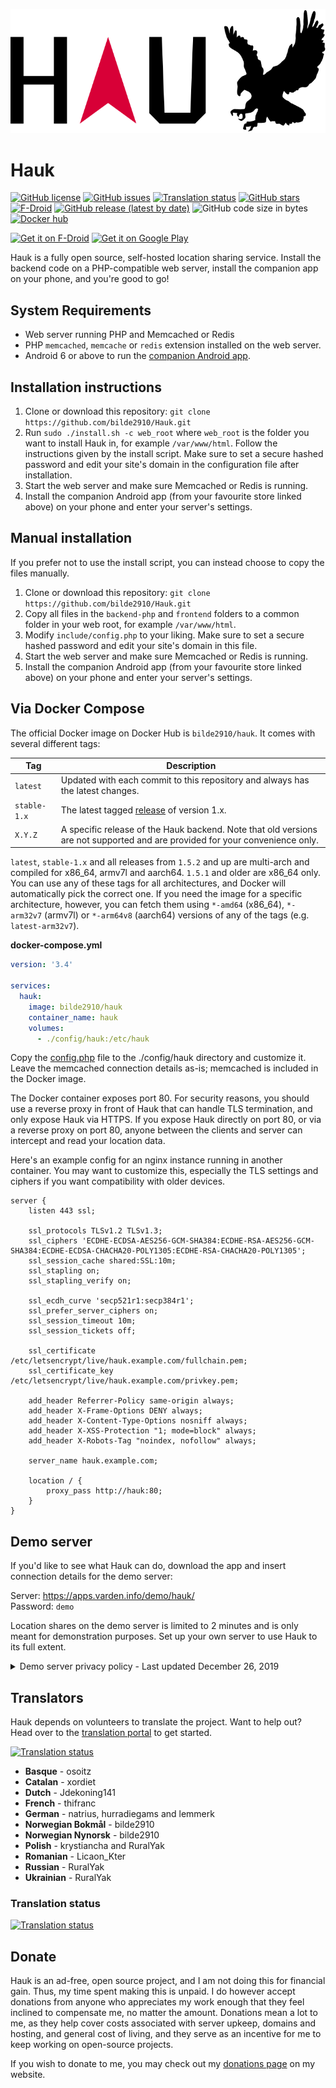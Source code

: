 ![Hauk](./frontend/assets/logo.svg "Hauk")

# Hauk

[![GitHub license](https://img.shields.io/github/license/bilde2910/Hauk)](https://github.com/bilde2910/Hauk/blob/master/LICENSE)
[![GitHub issues](https://img.shields.io/github/issues/bilde2910/Hauk)](https://github.com/bilde2910/Hauk/issues)
[![Translation status](https://traduki.varden.info/widgets/hauk/-/svg-badge.svg)](https://traduki.varden.info/engage/hauk/)
[![GitHub stars](https://img.shields.io/github/stars/bilde2910/Hauk)](https://github.com/bilde2910/Hauk/stargazers)
[![F-Droid](https://img.shields.io/f-droid/v/info.varden.hauk)](https://f-droid.org/packages/info.varden.hauk/)
[![GitHub release (latest by date)](https://img.shields.io/github/v/release/bilde2910/Hauk)](https://github.com/bilde2910/Hauk/releases)
![GitHub code size in bytes](https://img.shields.io/github/languages/code-size/bilde2910/Hauk)
[![Docker hub](https://img.shields.io/docker/pulls/bilde2910/hauk.svg)](https://hub.docker.com/r/bilde2910/hauk)

[<img src="https://fdroid.gitlab.io/artwork/badge/get-it-on.png"
    alt="Get it on F-Droid"
    height="80">](https://f-droid.org/packages/info.varden.hauk)
[<img src="https://play.google.com/intl/en_us/badges/static/images/badges/en_badge_web_generic.png"
    alt="Get it on Google Play"
    height="80">](https://play.google.com/store/apps/details?id=info.varden.hauk)

Hauk is a fully open source, self-hosted location sharing service. Install the
backend code on a PHP-compatible web server, install the companion app on your
phone, and you're good to go!

## System Requirements

- Web server running PHP and Memcached or Redis
- PHP `memcached`, `memcache` or `redis` extension installed on the web server.
- Android 6 or above to run the [companion Android app](https://f-droid.org/packages/info.varden.hauk/).

## Installation instructions

1. Clone or download this repository:  `git clone https://github.com/bilde2910/Hauk.git`
2. Run `sudo ./install.sh -c web_root` where `web_root` is the folder you want
   to install Hauk in, for example `/var/www/html`. Follow the instructions
   given by the install script. Make sure to set a secure hashed password and
   edit your site's domain in the configuration file after installation.
3. Start the web server and make sure Memcached or Redis is running.
4. Install the companion Android app (from your favourite store linked above)
   on your phone and enter your server's settings.

## Manual installation

If you prefer not to use the install script, you can instead choose to copy the
files manually.

1. Clone or download this repository: `git clone https://github.com/bilde2910/Hauk.git`
2. Copy all files in the `backend-php` and `frontend` folders to a common folder
   in your web root, for example `/var/www/html`.
3. Modify `include/config.php` to your liking. Make sure to set a secure hashed
   password and edit your site's domain in this file.
4. Start the web server and make sure Memcached or Redis is running.
5. Install the companion Android app (from your favourite store linked above)
   on your phone and enter your server's settings.

## Via Docker Compose

The official Docker image on Docker Hub is `bilde2910/hauk`. It comes with several different tags:

| Tag | Description |
| --- | ----------- |
| `latest` | Updated with each commit to this repository and always has the latest changes. |
| `stable-1.x` | The latest tagged [release](https://github.com/bilde2910/Hauk/releases) of version 1.x. |
| `X.Y.Z` | A specific release of the Hauk backend. Note that old versions are not supported and are provided for your convenience only. |

`latest`, `stable-1.x` and all releases from `1.5.2` and up are multi-arch and compiled for x86_64, armv7l and aarch64. `1.5.1` and older are x86_64 only. You can use any of these tags for all architectures, and Docker will automatically pick the correct one. If you need the image for a specific architecture, however, you can fetch them using `*-amd64` (x86_64), `*-arm32v7` (armv7l) or `*-arm64v8` (aarch64) versions of any of the tags (e.g. `latest-arm32v7`).

**docker-compose.yml**

```yaml
version: '3.4'

services:
  hauk:
    image: bilde2910/hauk
    container_name: hauk
    volumes:
      - ./config/hauk:/etc/hauk
```

Copy the [config.php](https://github.com/bilde2910/Hauk/blob/master/backend-php/include/config-sample.php) file to the ./config/hauk directory and customize it. Leave the memcached connection details as-is; memcached is included in the Docker image.

The Docker container exposes port 80. For security reasons, you should use a reverse proxy in front of Hauk that can handle TLS termination, and only expose Hauk via HTTPS. If you expose Hauk directly on port 80, or via a reverse proxy on port 80, anyone between the clients and server can intercept and read your location data.

Here's an example config for an nginx instance running in another container. You may want to customize this, especially the TLS settings and ciphers if you want compatibility with older devices.

```nginx
server {
    listen 443 ssl;

    ssl_protocols TLSv1.2 TLSv1.3;
    ssl_ciphers 'ECDHE-ECDSA-AES256-GCM-SHA384:ECDHE-RSA-AES256-GCM-SHA384:ECDHE-ECDSA-CHACHA20-POLY1305:ECDHE-RSA-CHACHA20-POLY1305';
    ssl_session_cache shared:SSL:10m;
    ssl_stapling on;
    ssl_stapling_verify on;

    ssl_ecdh_curve 'secp521r1:secp384r1';
    ssl_prefer_server_ciphers on;
    ssl_session_timeout 10m;
    ssl_session_tickets off;

    ssl_certificate /etc/letsencrypt/live/hauk.example.com/fullchain.pem;
    ssl_certificate_key /etc/letsencrypt/live/hauk.example.com/privkey.pem;

    add_header Referrer-Policy same-origin always;
    add_header X-Frame-Options DENY always;
    add_header X-Content-Type-Options nosniff always;
    add_header X-XSS-Protection "1; mode=block" always;
    add_header X-Robots-Tag "noindex, nofollow" always;

    server_name hauk.example.com;

    location / {
        proxy_pass http://hauk:80;
    }
}
```

## Demo server

If you'd like to see what Hauk can do, download the app and insert connection details for the demo server:

Server: https://apps.varden.info/demo/hauk/  
Password: `demo`

Location shares on the demo server is limited to 2 minutes and is only meant for demonstration purposes. Set up your own server to use Hauk to its full extent.

<details>
    <summary>Demo server privacy policy - Last updated December 26, 2019</summary>

**Last updated: December 26, 2019**

The demo server is limited by configuration to shares no longer than 2 minutes. This means that no matter what happens, the location data you send to the demo server will be deleted automatically after at most 2 minutes from session initiation. Location data is never logged to disk in any way and only stays in RAM for this time. After the session ends, the data is no longer available. It is a vanilla installation of Hauk from GitHub and the code has not been altered in any way.

The server currently uses CloudFlare for DDoS protection, hence CloudFlare can see the data in transit. You may refer to their privacy policy as well.

The HTTP daemon keeps a standard access log for 7 days. This log contains the link ID (which is useless after the 2 minute session expiration), full URLs, user agents, timestamps, and referring URL (if any). It also logs the IP addresses of the CloudFlare proxy server you connect through. It does *not* contain *your* IP address, only that of a CloudFlare data center somewhere. It's thus not possible to track individuals using it, and not possible to get any meaningful data from it. This log file is used for abuse prevention only.

The server itself is located in Norway and is thus covered under Norwegian privacy regulations.
</details>

## Translators

Hauk depends on volunteers to translate the project. Want to help out? Head over to the [translation portal](https://traduki.varden.info/engage/hauk/) to get started.

[![Translation status](https://traduki.varden.info/widgets/hauk/-/287x66-white.png)](https://traduki.varden.info/engage/hauk/)

- **Basque** - osoitz
- **Catalan** - xordiet
- **Dutch** - Jdekoning141
- **French** - thifranc
- **German** - natrius, hurradiegams and lemmerk
- **Norwegian Bokmål** - bilde2910
- **Norwegian Nynorsk** - bilde2910
- **Polish** - krystiancha and RuralYak
- **Romanian** - Licaon_Kter
- **Russian** - RuralYak
- **Ukrainian** - RuralYak

### Translation status

[![Translation status](https://traduki.varden.info/widgets/hauk/-/multi-red.svg)](https://traduki.varden.info/engage/hauk/)

## Donate

Hauk is an ad-free, open source project, and I am not doing this for financial gain. Thus, my time spent making this is unpaid. I do however accept donations from anyone who appreciates my work enough that they feel inclined to compensate me, no matter the amount. Donations mean a lot to me, as they help cover costs associated with server upkeep, domains and hosting, and general cost of living, and they serve as an incentive for me to keep working on open-source projects.

If you wish to donate to me, you may check out my [donations page](https://varden.info/donate.php) on my website.
